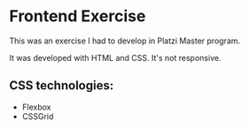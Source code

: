 # Frontend Exercise 
This was an exercise I had to develop in Platzi Master program. 

It was developed with HTML and CSS. It's not responsive.

CSS technologies: 
- 
- Flexbox
- CSSGrid

